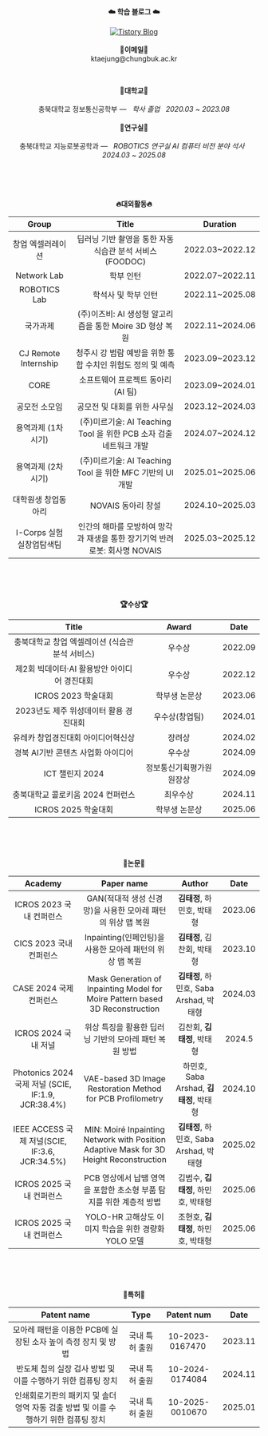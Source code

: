 <p align="center">
  <strong>☁️ 학습 블로그 ☁️</strong><br><br>
  <a href="https://input-thinking-output.tistory.com/" target="_blank">
    <img src="https://img.shields.io/badge/Tistory-000000?style=flat&logo=tistory&logoColor=white" alt="Tistory Blog"/>
  </a>
  <br><br>
<Strong>📧이메일📧</Strong><br>ktaejung@chungbuk.ac.kr<br>
</p>
<br>
<p align="center">
<Strong>🏫대학교🏫</Strong><br><br>
충북대학교 정보통신공학부 —  &nbsp; <em> 학사 졸업 &nbsp;   2020.03 ~ 2023.08</em>
<br><br>
<Strong>🏫연구실🏫</Strong><br><br>
충북대학교 지능로봇공학과 —  &nbsp; <em>ROBOTICS 연구실 AI 컴퓨터 비전 분야 석사 &nbsp;   2024.03 ~ 2025.08</em>
</p>   
<br>
<div align="center">
<p align="center">
<br><br>
<Strong>🔥대외활동🔥</Strong><br>

|Group|Title|Duration|
|:---:|:--:|:----:|
|창업 엑셀러레이션|딥러닝 기반 촬영을 통한 자동 식습관 분석 서비스 (FOODOC)|2022.03~2022.12|
|Network Lab|학부 인턴|2022.07~2022.11|
|ROBOTICS Lab|학석사 및 학부 인턴|2022.11~2025.08|
|국가과제|(주)이즈비: AI 생성형 알고리즘을 통한 Moire 3D 형상 복원|2022.11~2024.06|
|CJ Remote Internship|청주시 강 범람 예방을 위한 통합 수치인 위험도 정의 및 예측|2023.09~2023.12| 
|CORE|소프트웨어 프로젝트 동아리 (AI 팀)|2023.09~2024.01|
|공모전 소모임|공모전 및 대회를 위한 사무실|2023.12~2024.03|
|용역과제 (1차시기)|(주)미르기술: AI Teaching Tool 을 위한 PCB 소자 검출 네트워크 개발|2024.07~2024.12|
|용역과제 (2차시기)|(주)미르기술: AI Teaching Tool 을 위한 MFC 기반의 UI 개발|2025.01~2025.06|
|대학원생 창업동아리|NOVAIS 동아리 창설|2024.10~2025.03|
|I-Corps 실험실창업탐색팀|인간의 해마를 모방하여 망각과 재생을 통한 장기기억 반려로봇: 회사명 NOVAIS|2025.03~2025.12|
</p>
<br>
<br><br>
<p align="center">
<Strong>🏆수상🏆</Strong><br>

|Title|Award|Date|
|:---:|:---:|:---:|
|충북대학교 창업 엑셀레이션 (식습관 분석 서비스)|우수상|2022.09|
|제2회 빅데이터·AI 활용방안 아이디어 경진대회|우수상|2022.12|
|ICROS 2023 학술대회|학부생 논문상|2023.06|
|2023년도 제주 위성데이터 활용 경진대회|우수상(창업팀)|2024.01|
|유레카 창업경진대회 아이디어혁신상|장려상|2024.02|
|경북 AI기반 콘텐츠 사업화 아이디어|우수상|2024.09|
|ICT 챌린지 2024|정보통신기획평가원 원장상|2024.09|
|충북대학교 콜로키움 2024 컨퍼런스|최우수상|2024.11|
|ICROS 2025 학술대회|학부생 논문상|2025.06|

</p>   
<br><br>
<br>

<p align="center">
<Strong>📖논문📖</Strong><br>

|Academy|Paper name|Author|Date|
|:---:|:---:|:---:|:---:|
|ICROS 2023 국내 컨퍼런스|GAN(적대적 생성 신경망)을 사용한 모아레 패턴의 위상 맵 복원|<Strong>김태정</Strong>, 하민호, 박태형|2023.06|
|CICS 2023 국내 컨퍼런스|Inpainting(인페인팅)을 사용한 모아레 패턴의 위상 맵 복원|<Strong>김태정</Strong>, 김찬회, 박태형|2023.10|
|CASE 2024 국제 컨퍼런스|Mask Generation of Inpainting Model for Moire Pattern based 3D Reconstruction|<Strong>김태정</Strong>, 하민호, Saba Arshad, 박태형|2024.03|
|ICROS 2024 국내 저널|위상 특징을 활용한 딥러닝 기반의 모아레 패턴 복원 방법|김찬회, <Strong>김태정</Strong>, 박태형|2024.5|
|Photonics 2024 국제 저널 (SCIE, IF:1.9, JCR:38.4%)|VAE-based 3D Image Restoration Method for PCB Profilometry|하민호, Saba Arshad, <Strong>김태정</Strong>, 박태형|2024.10|
|IEEE ACCESS 국제 저널(SCIE, IF:3.6, JCR:34.5%)|MIN: Moiré Inpainting Network with Position Adaptive Mask for 3D Height Reconstruction|<Strong>김태정</Strong>, 하민호, Saba Arshad, 박태형|2025.02|
|ICROS 2025 국내 컨퍼런스|PCB 영상에서 납땜 영역을 포함한 초소형 부품 탐지를 위한 계층적 방법|김범수, <Strong>김태정</Strong>, 하민호, 박태형|2025.06|
|ICROS 2025 국내 컨퍼런스|YOLO-HR 고해상도 이미지 학습을 위한 경량화 YOLO 모델|조현호, <Strong>김태정</Strong>, 하민호, 박태형|2025.06|

</p>  
<br><br>
<br>

<p align="center">
<Strong>🔦특허🔦</Strong><br>
    
|Patent name|Type|Patent num|Date|
|:--:|:----:|:----:|:--:|
|모아레 패턴을 이용한 PCB에 실장된 소자 높이 측정 장치 및 방법|국내 특허 출원|10-2023-0167470 |2023.11|
|반도체 칩의 실장 검사 방법 및 이를 수행하기 위한 컴퓨팅 장치|국내 특허 출원|10-2024-0174084|2024.11|
|인쇄회로기판의 패키지 및 솔더 영역 자동 검출 방법 및 이를 수행하기 위한 컴퓨팅 장치|국내 특허 출원|10-2025-0010670|2025.01|
</p>
